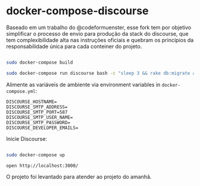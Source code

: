 # docker-compose-discourse

Baseado em um trabalho do @codeformuenster, esse fork tem por objetivo simplificar o processo de
envio para produção da stack do discourse, que tem complexibilidade alta nas instruções oficiais
e quebram os princípios da responsabilidade única para cada conteiner do projeto.

```bash

sudo docker-compose build

sudo docker-compose run discourse bash -c "sleep 3 && rake db:migrate assets:precompile"

```

Alimente as variáveis de ambiente via environment variables in `docker-compose.yml`:

    DISCOURSE_HOSTNAME=
    DISCOURSE_SMTP_ADDRESS=
    DISCOURSE_SMTP_PORT=587
    DISCOURSE_SMTP_USER_NAME=
    DISCOURSE_SMTP_PASSWORD=
    DISCOURSE_DEVELOPER_EMAILS=

Inicie Discourse:

```bash

sudo docker-compose up

open http://localhost:3000/

```

O projeto foi levantado para atender ao projeto do amanhã.
